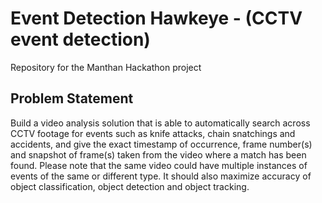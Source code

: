 # Event Detection Hawkeye - (CCTV event detection)
Repository for the Manthan Hackathon project

## Problem Statement 
Build a video analysis solution that is able to automatically search across CCTV footage for events such as knife attacks, chain snatchings and accidents, and give the exact timestamp of occurrence, frame number(s) and snapshot of frame(s) taken from the video where a match has been found. Please note that the same video could have multiple instances of events of the same or different type. It should also maximize accuracy of object classification, object detection and object tracking.
